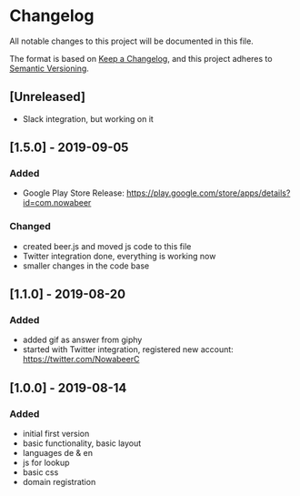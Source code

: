 # Changelog
All notable changes to this project will be documented in this file.

The format is based on [Keep a Changelog](https://keepachangelog.com/en/1.0.0/),
and this project adheres to [Semantic Versioning](https://semver.org/spec/v2.0.0.html).

## [Unreleased]
- Slack integration, but working on it

## [1.5.0] - 2019-09-05
### Added
- Google Play Store Release: https://play.google.com/store/apps/details?id=com.nowabeer

### Changed
- created beer.js and moved js code to this file
- Twitter integration done, everything is working now
- smaller changes in the code base

## [1.1.0] - 2019-08-20
### Added
- added gif as answer from giphy
- started with Twitter integration, registered new account: https://twitter.com/NowabeerC

## [1.0.0] - 2019-08-14
### Added
- initial first version
- basic functionality, basic layout
- languages de & en
- js for lookup
- basic css
- domain registration